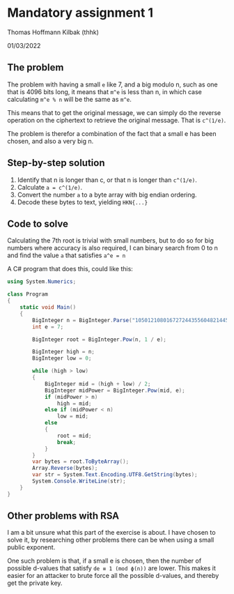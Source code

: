 # Mandatory assignment 1

Thomas Hoffmann Kilbak (thhk)

01/03/2022

## The problem

The problem with having a small `e` like 7, and a big modulo n, such as one that is 4096 bits long, it means that `m^e` is less than n, in which case calculating `m^e % n` will be the same as `m^e`.

This means that to get the original message, we can simply do the reverse operation on the ciphertext to retrieve the original message. That is `c^(1/e)`.

The problem is therefor a combination of the fact that a small e has been chosen, and also a very big n.

## Step-by-step solution

1. Identify that n is longer than c, or that n is longer than `c^(1/e)`.
2. Calculate `a = c^(1/e)`.
3. Convert the number `a` to a byte array with big endian ordering.
4. Decode these bytes to text, yielding `HKN{...}`

## Code to solve

Calculating the 7th root is trivial with small numbers, but to do so for big numbers where accuracy is also required, I can binary search from 0 to n and find the value `a` that satisfies `a^e = n`

A C# program that does this, could like this:
```csharp
using System.Numerics;

class Program
{
    static void Main()
    {
        BigInteger n = BigInteger.Parse("1050121080167272443556048214450867363441054732447557600854574323371021993341233414471786819540311637578524782318090701401471864654252154832829029374517109232106237855161080452403809667134710975656071552494599424506891661877234383682734813095252516341");
        int e = 7;

        BigInteger root = BigInteger.Pow(n, 1 / e);

        BigInteger high = n;
        BigInteger low = 0;

        while (high > low)
        {
            BigInteger mid = (high + low) / 2;
            BigInteger midPower = BigInteger.Pow(mid, e);
            if (midPower > n)
                high = mid;
            else if (midPower < n)
                low = mid;
            else
            {
                root = mid;
                break;
            }
        }
        var bytes = root.ToByteArray();
        Array.Reverse(bytes);
        var str = System.Text.Encoding.UTF8.GetString(bytes);
        System.Console.WriteLine(str);
    }
}
```

## Other problems with RSA

I am a bit unsure what this part of the exercise is about. I have chosen to solve it, by researching other problems there can be when using a small public exponent.

One such problem is that, if a small e is chosen, then the number of possible d-values that satisfy `de ≡ 1 (mod ϕ(n))` are lower. This makes it easier for an attacker to brute force all the possible d-values, and thereby get the private key.